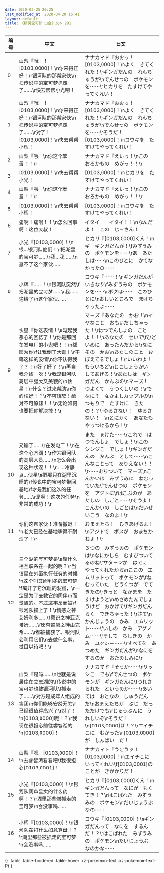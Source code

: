 ```yaml
---
date: 2020-02-25 20:25
last_modified_at: 2020-04-20 16:41
layout: default
title: 《精灵宝可梦 白金》文本 291
---
```

| 编号 | 中文 | 日文 |
| ---- | ---- | ---- |
| 0 | 山梨『哦！！[0103,0000]！\n你来得正好！\r银河队的那帮家伙\n把传说中的宝可梦抓走了……\r快去帮帮小光吧！ | ナナカマド『おおっ！　[0103,0000]！\nよく　きてくれた！\rギンガだんの　れんちゅうが\nでんせつの　ポケモンを⋯⋯\rヒカリを　たすけてやってくれい！ |
| 1 | 山梨『哦！！[0103,0000]！\n你来得正好！\r银河队的那帮家伙\n把传说中的宝可梦抓走了……\r对了！[0103,0000]！\n快去帮帮小辉！ | ナナカマド『おおっ！　[0103,0000]！\nよく　きてくれた！\rギンガだんの　れんちゅうが\nでんせつの　ポケモンを⋯⋯\rそうだ！　[0103,0000]！\nコウキを　たすけてやってくれい！ |
| 2 | 山梨『喂！\n你这个笨蛋！！\r | ナナカマド『えいっ！\nこの　おろかもの　めがっ！！\r |
| 3 | [0103,0000]！\n快去帮帮小光！ | [0103,0000]！\nヒカリを　たすけてやってくれい！ |
| 4 | 山梨『喂！\n你这个笨蛋！！\r | ナナカマド『えいっ！\nこの　おろかもの　めがっ！！\r |
| 5 | [0103,0000]！\n快去帮帮小辉！ | [0103,0000]！\nコウキを　たすけてやってくれい！ |
| 6 | 痛啊！痛啊！！\n怎么回事啊！这位大叔！ | イタイ！　イタイ！！\nなんだよ！　この　じ－さん！ |
| 7 | 小光『[0103,0000]！\n银…银河队他们！\f把湖里的宝可梦……\r我…我……\n赢不了这个家伙…… | ヒカリ『[0103,0000]くん！\nギ　ギンガだんが！\fみずうみの　ポケモンを⋯⋯\rあ　あたしは⋯⋯\nこのひとに　かてなかったの⋯⋯ |
| 8 | 小辉『……！\n银河队突然\f把湖里的宝可梦……\r我……输给了\n这个家伙…… | コウキ『⋯⋯！\nギンガだんが　いきなり\fみずうみの　ポケモンを⋯⋯\rボクは⋯⋯　このひとに\nおしいところで　まけちゃったよ⋯⋯ |
| 9 | 伙星『你这表情！\n勾起我恶心的回忆了！\r你是那回在发电厂的小鬼吧！！\n都因为你\f让我倒了大霉！\r干嘛这样的表情\n你不认得我了？！\r好了好了！\n再自我介绍一次！\r我是银河队高层中强大又美貌的\n伙星！\r什么？过来帮助\n你的相好！？\r不可饶恕！绝对不可原谅！！\n无论如何也要把你解决掉！\r | マ－ズ『あなたの　かお！\nイヤなこと　おもいだしちゃった！\rはつでんしょの　ことよ！！\nあなたの　せいで\fひどいめに　あったんだから\rなに　その　かお\nあたしのこと　おぼえてるでしょ！\rいいわよ！　もういちど\nじこしょうかい　してあげる！\rあたしは　ギンガだん　かんぶの\nマ－ズ！　つよくて　うつくしいの！\rで　なに？　なかよしカップルの\nつもりで　たすけに　きたの！？\rゆるさない！　ゆるさない！！\nとにかく　あなたも　やっつけるから！\r |
| 10 | 又输了……\r在发电厂！\n在这个心齐湖！\r作为银河队的高层人员……\n怎么会出现这种状况！！\r……冷静点…伙星\n把那只在湖里沉睡的\f传说中的宝可梦带回基地\f才是我们这次的任务……\r是啊！这次的任务\n非常的成功！\r | また　まけた⋯⋯\rこれで　はつでんしょ　でしょ！\nこの　シンジこ　でしょ！\rギンガだんの　かんぶ　として⋯⋯\nこんなことって　ありえない！！\r⋯⋯おちついて　マ－ズ\nこんかいは　みずうみに　ねむっていた\fでんせつの　ポケモンを　アジトに\fはこぶのが　あたしの　しごと⋯⋯\rそうよ！　こんかいの　しごとは\nだいせいこう　なのよ！\r |
| 11 | 你们这帮家伙！准备撤退！\n老大已经在基地等得不耐烦了！\r | おまえたち！　ひきあげるよ！\nアジトで　ボスが　おまちかねよ！\r |
| 12 | 三个湖的宝可梦是\n靠什么相互联系在一起的呢？\r当镇星在外面执行任务的时候\n这个叫艾姆利多的宝可梦\f离开了它沉睡的洞窟，\r一定是为了去救它的同伴\n而觉醒的。不过这事反而被\f银河队撞上了！\r情感之神艾姆利多……\f意识之神亚克诺姆……\f还有智慧之神由克希……\r都被捕获了。银河队会利用它们\n去做什么事，拭目以待吧！\r | ３つの　みずうみの　ポケモンは\nなにかしら　むすびついてるのね\rサタ－ンが　はでに　やってくれたから\nここの　エムリットって　ポケモンが\fねむっていた　どうくつが　でてきたの\rきっと　なかまを　たすけようと\nめざめたんでしょうけど　おかげで\fギンガだん　らく　できちゃった！\rさて\nかんじょうの　かみ　エムリット⋯⋯\fいしの　かみ　アグノム⋯⋯\fそして　ちしきの　かみ　ユクシ－⋯⋯\rすべてを　あつめた　ギンガだんが\nなにをするのか　おたのしみに\r |
| 13 | 山梨『是吗……\n也就是说居住在立志湖的\f传说中的宝可梦也被银河队\f抓走了……\r对方是成年人组成的集团\n你们能够安然无恙\f已经很值得高兴了\r对了！\n[0103,0000]呢！？\r我现在很担心前往睿智湖的\n[0103,0000]！ | ナナカマド『そうか⋯⋯\nリッシこ　でも\fでんせつの　ポケモンが　ギンガだんに\fつれさられた　というのか⋯⋯\rあいては　おとなの　しゅうだん　だ\nおまえたちが　ぶじ　だっただけでも\fじゅうぶんに　うれしいぞ\rそうだ！\n[0103,0000]は！？\rエイチこに　むかった\n[0103,0000]が　しんぱい　だ！ |
| 14 | 山梨『嗯！[0103,0000]！\n去睿智湖看看吧\f我很担心[0103,0001]！ | ナナカマド『うむうッ！　[0103,0000]！\nエイチこに　いってくれい\f[0103,0001]のことが　きがかりだ！ |
| 15 | 小光『[0103,0000]！\n银河队葫芦里卖的什么药啊！？\r湖里那些被抓走的宝可梦\n会没事吗…… | ヒカリ『[0103,0000]くん！\nギンガだんって　なにが　もくてき！？\rはこばれた　みずうみの　ポケモン\nだいじょうぶ　なの⋯⋯ |
| 16 | 小辉『[0103,0000]！\n银河队在打什么如意算盘！？\r湖里那些被抓走的宝可梦\n会没事吗…… | コウキ『[0103,0000]！\nギンガだんって　なにを　するんだ！？\rはこばれた　みずうみの　ポケモン\nだいじょうぶ　なのかな⋯⋯ |
{: .table .table-bordered .table-hover .xz-pokemon-text .xz-pokemon-text-Pt }